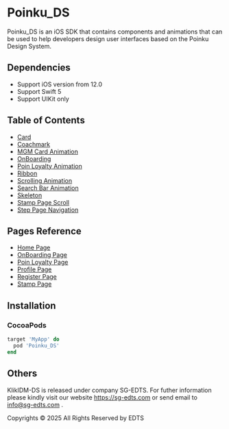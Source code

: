 # Poinku_DS

Poinku_DS is an iOS SDK that contains components and animations that can be used to help developers design user interfaces based on the Poinku Design System.

## Dependencies
- Support iOS version from 12.0
- Support Swift 5
- Support UIKit only

## Table of Contents
- [Card](https://github.com/rghinnaa-edts/KlikIDM-DS/tree/main/KlikIDM-DS/Views/Components/Tab/QuadRound)
- [Coachmark](https://github.com/rghinnaa-edts/KlikIDM-DS/tree/main/KlikIDM-DS/Views/Components/Tab/Default)
- [MGM Card Animation](https://github.com/rghinnaa-edts/KlikIDM-DS/tree/main/KlikIDM-DS/Views/Components/Tab/QuadRound)
- [OnBoarding](https://github.com/rghinnaa-edts/KlikIDM-DS/tree/main/KlikIDM-DS/Views/Components/Tab/QuadRound)
- [Poin Loyalty Animation](https://github.com/rghinnaa-edts/KlikIDM-DS/tree/main/KlikIDM-DS/Views/Components/Tab/QuadRound)
- [Ribbon](https://github.com/rghinnaa-edts/KlikIDM-DS/tree/main/KlikIDM-DS/Views/Components/Tab/QuadRound)
- [Scrolling Animation](https://github.com/rghinnaa-edts/KlikIDM-DS/tree/main/KlikIDM-DS/Views/Components/Tab/QuadRound)
- [Search Bar Animation](https://github.com/rghinnaa-edts/KlikIDM-DS/tree/main/KlikIDM-DS/Views/Components/Tab/QuadRound)
- [Skeleton](https://github.com/rghinnaa-edts/KlikIDM-DS/tree/main/KlikIDM-DS/Views/Components/Tab/QuadRound)
- [Stamp Page Scroll](https://github.com/rghinnaa-edts/KlikIDM-DS/tree/main/KlikIDM-DS/Views/Components/Tab/QuadRound)
- [Step Page Navigation](https://github.com/rghinnaa-edts/KlikIDM-DS/tree/main/KlikIDM-DS/Views/Components/Tab/QuadRound)

## Pages Reference
- [Home Page](https://github.com/rghinnaa-edts/KlikIDM-DS/tree/main/KlikIDM-DS/Views/Pages/CartPage)
- [OnBoarding Page](https://github.com/rghinnaa-edts/KlikIDM-DS/tree/main/KlikIDM-DS/Views/Pages/PromoGiftPage)
- [Poin Loyalty Page](https://github.com/rghinnaa-edts/KlikIDM-DS/tree/main/KlikIDM-DS/Views/Pages/PromoGiftPage)
- [Profile Page](https://github.com/rghinnaa-edts/KlikIDM-DS/tree/main/KlikIDM-DS/Views/Pages/PromoGiftPage)
- [Register Page](https://github.com/rghinnaa-edts/KlikIDM-DS/tree/main/KlikIDM-DS/Views/Pages/PromoGiftPage)
- [Stamp Page](https://github.com/rghinnaa-edts/KlikIDM-DS/tree/main/KlikIDM-DS/Views/Pages/PromoGiftPage)

## Installation

### CocoaPods
```ruby
target 'MyApp' do
  pod 'Poinku_DS'
end
```

## Others
KlikIDM-DS is released under company SG-EDTS. For futher information please kindly visit our website https://sg-edts.com or send email to info@sg-edts.com .

Copyrights © 2025 All Rights Reserved by EDTS
